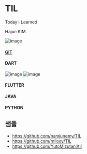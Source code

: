# TIL

Today I Learned

Hajun KIM

![image](https://github.com/algochemy/TIL/assets/152131529/7956a46e-7a26-45eb-9558-8072ce5c54ae)


#### [GIT](https://github.com/algochemy/TIL/tree/main/git)

#### DART
![image](https://github.com/algochemy/TIL/assets/152131529/f292f623-9f46-400e-859a-ab9abb41bcd3)
![image](https://github.com/algochemy/TIL/assets/152131529/5b7a2c3b-f3f8-44e2-9bd6-8af64aff21c5)

#### FLUTTER

#### JAVA

#### PYTHON

## 샘플
- https://github.com/namjunemy/TIL
- https://github.com/milooy/TIL
- https://github.com/YutoMizutani/til
